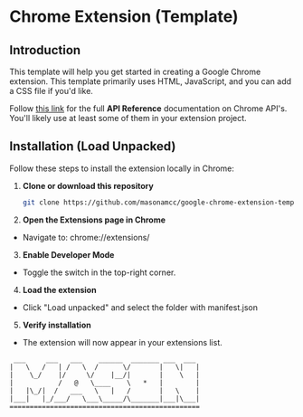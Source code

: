 # Chrome Extension (Template)

## Introduction
This template will help you get started in creating a Google Chrome extension. This template primarily uses HTML, JavaScript, and you can add a CSS file if you'd like.

Follow [this link](https://developer.chrome.com/docs/extensions/reference/api) for the full **API Reference** documentation on Chrome API's. You'll likely use at least some of them in your extension project.

## Installation (Load Unpacked)

Follow these steps to install the extension locally in Chrome:

1. **Clone or download this repository**
   ```bash
   git clone https://github.com/masonamcc/google-chrome-extension-template.git
2. **Open the Extensions page in Chrome**
 - Navigate to: chrome://extensions/

3. **Enable Developer Mode**
- Toggle the switch in the top-right corner.

4. **Load the extension**
- Click "Load unpacked" and select the folder with manifest.json

5. **Verify installation**
- The extension will now appear in your extensions list.

```
 ___     ___   ___    ______  _______ ___  ___
|   \   /   | /   \  /      \/       |   \|   |
|    \_/    |/     \/    |__/|       |    \   |
|           /   @   \____    \   *   |        |
|   |\_/|  /   ___   \   |   /       |   \    |
|___|   |_/___/   \___\_____/\_______|___|\___|
===============================================
```